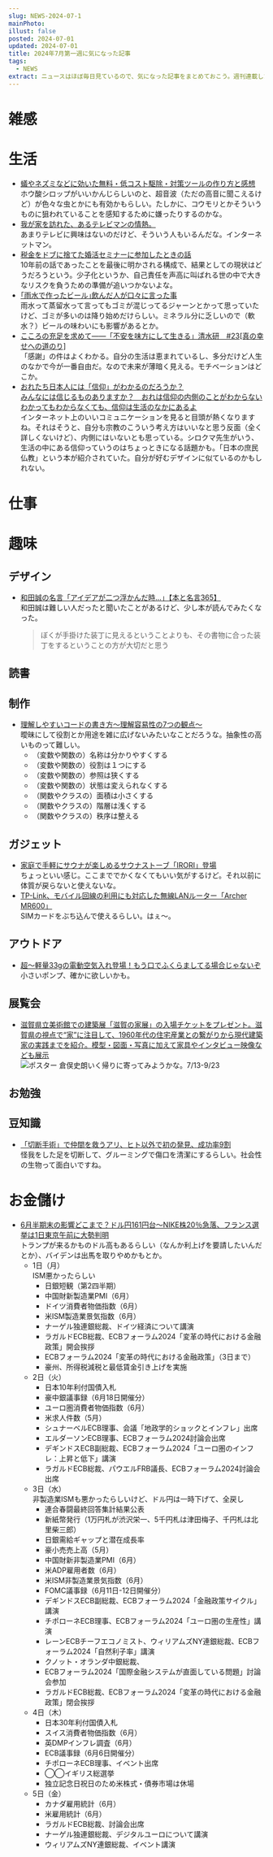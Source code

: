 ```yaml
---
slug: NEWS-2024-07-1
mainPhoto: 
illust: false
posted: 2024-07-01
updated: 2024-07-01
title: 2024年7月第一週に気になった記事
tags:
  - NEWS
extract: ニュースはほぼ毎日見ているので、気になった記事をまとめておこう。週刊連載したい。
---
```


# 雑感

# 生活

- [蟻やネズミなどに効いた無料・低コスト駆除・対策ツールの作り方と感想](https://tabkul.com/?p=294894&utm_source=rss&utm_medium=rss&utm_campaign=post-294894)  
  ホウ酸シロップがいいかんじらしいのと、超音波（ただの高音に聞こえるけど）が色々な虫とかにも有効かもらしい。たしかに、コウモリとかそういうものに狙われていることを感知するために嫌ったりするのかな。
- [我が家を訪れた、あるテレビマンの情熱。](https://blog.tinect.jp/?p=86979)  
  あまりテレビに興味はないのだけど、そういう人もいるんだな。インターネットマン。
- [税金をドブに捨てた婚活セミナーに参加したときの話](https://blog.tinect.jp/?p=86973)  
  10年前の話であったことを最後に明かされる構成で、結果としての現状はどうだろうという。少子化というか、自己責任を声高に叫ばれる世の中で大きなリスクを負うための準備が追いつかないよな。
- [｢雨水で作ったビール｣飲んだ人が口々に言った事](https://toyokeizai.net/articles/-/768612?page=3)  
  雨水って蒸留水って言ってもゴミが混じってるジャーンとかって思っていたけど、ゴミが多いのは降り始めだけらしい。ミネラル分に乏しいので（軟水？）ビールの味わいにも影響があるとか。
- [こころの充足を求めて――「不安を味方にして生きる」清水研　#23[真の幸せへの道のり]](https://nhkbook-hiraku.com/n/nc0f8b8b0124a)  
  「感謝」の件はよくわかる。自分の生活は恵まれているし、多分だけど人生のなかで今が一番自由だ。なので未来が薄暗く見える。モチベーションはどこか。
- [おれたち日本人には「信仰」がわかるのだろうか？](https://blog.tinect.jp/?p=86947 )   
  [みんなには信じるものありますか？　おれは信仰の内側のことがわからない](https://goldhead.hatenablog.com/entry/2024/07/02/001901)  
  [わかってもわからなくても、信仰は生活のなかにあるよ](https://p-shirokuma.hatenadiary.com/entry/20240702/1719885320)  
  インターネット上のいいコミュニケーションを見ると目頭が熱くなりますね。それはそうと、自分も宗教のこういう考え方はいいなと思う反面（全く詳しくないけど）、内側にはいないとも思っている。シロクマ先生がいう、生活の中にある信仰っていうのはちょっときになる話題かも。「日本の庶民仏教」という本が紹介されていた。自分が好むデザインに似ているのかもしれない。
# 仕事

# 趣味

## デザイン

- [和田誠の名言「アイデアが二つ浮かんだ時…」【本と名言365】](https://casabrutus.com/categories/culture/412989)  
  和田誠は難しい人だったと聞いたことがあるけど、少し本が読んでみたくなった。  
  > ぼくが手掛けた装丁に見えるということよりも、その書物に合った装丁をするということの方が大切だと思う


## 読書

## 制作

- [理解しやすいコードの書き方～理解容易性の7つの観点～](https://qiita.com/goamix/items/ae1959c29036dc4929fe)  
    曖昧にして役割とか用途を雑に広げないみたいなことだろうな。抽象性の高いものって難しい。  
    - （変数や関数の）名称は分かりやすくする
    - （変数や関数の）役割は１つにする
    - （変数や関数の）参照は狭くする
    - （変数や関数の）状態は変えられなくする
    - （関数やクラスの）面積は小さくする
    - （関数やクラスの）階層は浅くする
    - （関数やクラスの）秩序は整える

## ガジェット

- [家庭で手軽にサウナが楽しめるサウナストーブ「IRORI」登場](https://www.axismag.jp/posts/2024/07/597423.html)  
  ちょっといい感じ。ここまででかくなくてもいい気がするけど。それ以前に体質が戻らないと使えないな。
- [TP-Link、モバイル回線の利用にも対応した無線LANルーター「Archer MR600」](https://www.itmedia.co.jp/pcuser/articles/2407/04/news124.html)  
  SIMカードをぶち込んで使えるらしい。はぇ〜。

## アウトドア

- [超～軽量33gの電動空気入れ登場！もう口でふくらましてる場合じゃないぞ](https://www.bepal.net/archives/431457)  
  小さいポンプ、確かに欲しいかも。

## 展覧会

- [滋賀県立美術館での建築展「滋賀の家展」の入場チケットをプレゼント。滋賀県の視点で“家”に注目して、1960年代の住宅産業との繋がりから現代建築家の実践までを紹介。模型・図面・写真に加えて家具やインタビュー映像なども展示](https://architecturephoto.net/210887/)  
  ![ポスター](../../images/news/2024-07-01-NEWS/2024-07-01-NEWS-1.jpg)
  倉俣史朗いく帰りに寄ってみようかな。7/13-9/23

## お勉強

## 豆知識

- [「切断手術」で仲間を救うアリ、ヒト以外で初の発見、成功率9割](https://natgeo.nikkeibp.co.jp/atcl/news/24/070300361/?P=2)  
  怪我をした足を切断して、グルーミングで傷口を清潔にするらしい。社会性の生物って面白いですね。

# お金儲け

- [6月半期末の影響どこまで？ドル円161円台～NIKE株20％急落、フランス選挙は1日東京午前に大勢判明](http://hiroko.yutaka-shoji.co.jp/2024/07/6161nike201.html)  
  トランプが来るかものドル高もあるらしい（なんか利上げを要請したいんだとか）、バイデンは出馬を取りやめかもとか。
  - 1日（月）  
      ISM悪かったらしい
    - 日銀短観（第2四半期）
    - 中国財新製造業PMI（6月）
    - ドイツ消費者物価指数（6月）
    - 米ISM製造業景気指数（6月）
    - ナーゲル独連銀総裁、ドイツ経済について講演
    - ラガルドECB総裁、ECBフォーラム2024「変革の時代における金融政策」開会挨拶
    - ECBフォーラム2024「変革の時代における金融政策」（3日まで）
    - 豪州、所得税減税と最低賃金引き上げを実施
  - 2日（火）
    - 日本10年利付国債入札
    - 豪中銀議事録（6月18日開催分）
    - ユーロ圏消費者物価指数（6月）
    - 米求人件数（5月）
    - シュナーベルECB理事、会議「地政学的ショックとインフレ」出席
    - エルダーソンECB理事、ECBフォーラム2024討論会出席
    - デギンドスECB副総裁、ECBフォーラム2024「ユーロ圏のインフレ：上昇と低下」講演
    - ラガルドECB総裁、パウエルFRB議長、ECBフォーラム2024討論会出席
  - 3日（水）  
    非製造業ISMも悪かったらしいけど、ドル円は一時下げて、全戻し
    - 連合春闘最終回答集計結果公表
    - 新紙幣発行（1万円札が渋沢栄一、5千円札は津田梅子、千円札は北里柴三郎）
    - 日銀需給ギャップと潜在成長率
    - 豪小売売上高（5月）
    - 中国財新非製造業PMI（6月）
    - 米ADP雇用者数（6月）
    - 米ISM非製造業景気指数（6月）
    - FOMC議事録（6月11日-12日開催分）
    - デギンドスECB副総裁、ECBフォーラム2024「金融政策サイクル」講演
    - チポローネECB理事、ECBフォーラム2024「ユーロ圏の生産性」講演
    - レーンECBチーフエコノミスト、ウィリアムズNY連銀総裁、ECBフォーラム2024「自然利子率」講演
    - クノット・オランダ中銀総裁、
    - ECBフォーラム2024「国際金融システムが直面している問題」討論会参加
    - ラガルドECB総裁、ECBフォーラム2024「変革の時代における金融政策」閉会挨拶
  - 4日（木）
    - 日本30年利付国債入札
    - スイス消費者物価指数（6月）
    - 英DMPインフレ調査（6月）
    - ECB議事録（6月6日開催分）
    - チポローネECB理事、イベント出席
    - ◯◯イギリス総選挙
    - 独立記念日祝日のため米株式・債券市場は休場
  - 5日（金）
    - カナダ雇用統計（6月）
    - 米雇用統計（6月）
    - ラガルドECB総裁、討論会出席
    - ナーゲル独連銀総裁、デジタルユーロについて講演
    - ウィリアムズNY連銀総裁、イベント講演
